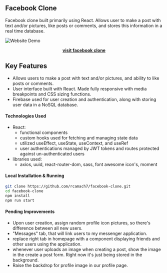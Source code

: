 ## Facebook Clone

Facebook clone built primarily using React. Allows user to make a post with text and/or pictures, like posts or comments, and stores this information in a real time database.

![Website Demo](https://res.cloudinary.com/de2ymful4/image/upload/v1651355683/facebook/assets/facebookDemo_blvyh7.gif)

<div align="center">

[**visit facebook clone**](https://rcamach7.github.io/facebook-clone/)

</div>

## Key Features

- Allows users to make a post with text and/or pictures, and ability to like posts or comments.
- User interface built with React. Made fully responsive with media breakpoints and CSS sizing functions.
- Firebase used for user creation and authentication, along with storing user data in a NoSQL database.

#### Technologies Used

- React:
  - functional components
  - custom hooks used for fetching and managing state data
  - utilized useEffect, useState, useContext, and useRef
  - user authentications managed by JWT tokens and routes protected against un-authenticated users
- libraries used:
  - axios, uuid, react-router-dom, sass, font awesome icon's, moment

#### Local Installation & Running

```bash
git clone https://github.com/rcamach7/facebook-clone.git
cd facebook-clone
npm install
npm run start
```

#### Pending Improvements

- Upon user creation, assign random profile icon pictures, so there's difference between all new users.
- "Messages" tab, that will link users to my messenger application.
- replace right tab in homepage with a component displaying friends and other users using the application.
- whenever user uploads an image when creating a post, show the image in the create a post form. Right now it's just being stored in the background.
- Raise the backdrop for profile image in our profile page.

